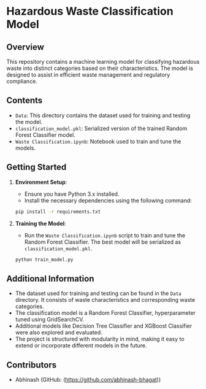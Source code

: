 # Hazardous Waste Classification Model

## Overview

This repository contains a machine learning model for classifying hazardous waste into distinct categories based on their characteristics. The model is designed to assist in efficient waste management and regulatory compliance.

## Contents

- `Data`: This directory contains the dataset used for training and testing the model.
- `classification_model.pkl`: Serialized version of the trained Random Forest Classifier model.
- `Waste Classification.ipynb`: Notebook used to train and tune the models.

## Getting Started

1. **Environment Setup**:

    - Ensure you have Python 3.x installed.
    - Install the necessary dependencies using the following command:

    ```bash
    pip install -r requirements.txt
    ```

2. **Training the Model**:

    - Run the `Waste Classification.ipynb` script to train and tune the Random Forest Classifier. The best model will be serialized as `classification_model.pkl`.

    ```bash
    python train_model.py
    ```


## Additional Information

- The dataset used for training and testing can be found in the `Data` directory. It consists of waste characteristics and corresponding waste categories.
- The classification model is a Random Forest Classifier, hyperparameter tuned using GridSearchCV.
- Additional models like Decision Tree Classifier and XGBoost Classifier were also explored and evaluated.
- The project is structured with modularity in mind, making it easy to extend or incorporate different models in the future.

## Contributors

- Abhinash (GitHub: (https://github.com/abhinash-bhagat))
